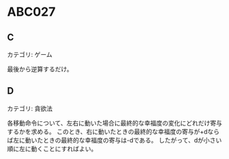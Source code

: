# ABC027

## C
カテゴリ: ゲーム

最後から逆算するだけ。

## D
カテゴリ: 貪欲法

各移動命令について、左右に動いた場合に最終的な幸福度の変化にどれだけ寄与するかを求める。
このとき、右に動いたときの最終的な幸福度の寄与が+dならば左に動いたときの最終的な幸福度の寄与は-dである。
したがって、dが小さい順に左に動くことにすればよい。

